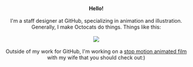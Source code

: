 <p align="center">
  <b> Hello! </b> <br> <br>
  I'm a staff designer at GitHub, specializing in animation and illustration. Generally, I make Octocats do things. Things like this: <br><br>
  <img src="https://user-images.githubusercontent.com/19292210/88347096-c067a980-ccfe-11ea-8a06-bdaf552fee06.gif"></img>
  <br>
  <br>
  Outside of my work for GitHub, I'm working on a <a href="www.instagram.com/wowshortfilm"> stop motion animated film </a> with my wife that you should check out:)

